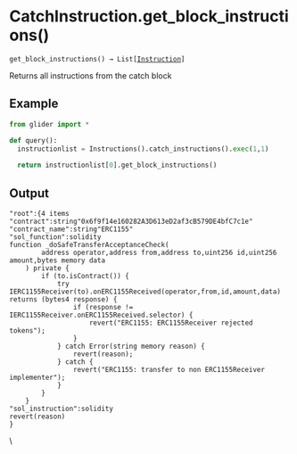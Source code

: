 # CatchInstruction.get\_block\_instructions()

`get_block_instructions() → List[`[`Instruction`](../instruction/)`]`

Returns all instructions from the catch block

## Example

```python
from glider import *

def query():
  instructionlist = Instructions().catch_instructions().exec(1,1)
  
  return instructionlist[0].get_block_instructions()
```

## Output

```solidity
"root":{4 items
"contract":string"0x6f9f14e160282A3D613eD2af3cB579DE4bfC7c1e"
"contract_name":string"ERC1155"
"sol_function":solidity
function _doSafeTransferAcceptanceCheck(
        address operator,address from,address to,uint256 id,uint256 amount,bytes memory data
    ) private {
        if (to.isContract()) {
            try IERC1155Receiver(to).onERC1155Received(operator,from,id,amount,data) returns (bytes4 response) {
                if (response != IERC1155Receiver.onERC1155Received.selector) {
                    revert("ERC1155: ERC1155Receiver rejected tokens");
                }
            } catch Error(string memory reason) {
                revert(reason);
            } catch {
                revert("ERC1155: transfer to non ERC1155Receiver implementer");
            }
        }
    }
"sol_instruction":solidity
revert(reason)
}
```

\

